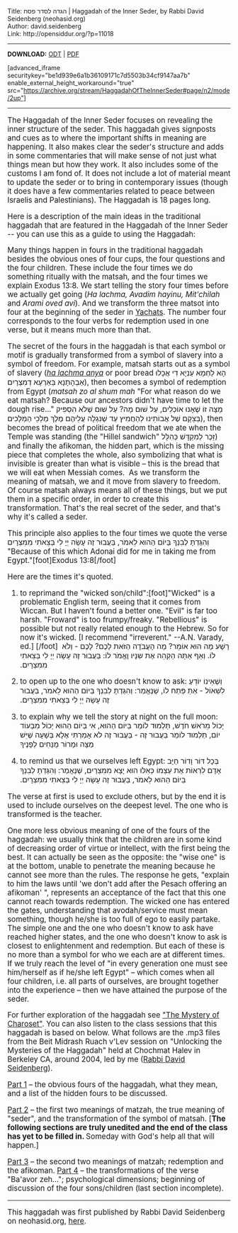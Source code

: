 <html>
<head></head>
<body>
Title: הגדה לסדר פסח | Haggadah of the Inner Seder, by Rabbi David Seidenberg (neohasid.org)<br />
Author: david.seidenberg<br />
Link: http://opensiddur.org/?p=11018
<p />
<hr />

<style type="text/css" media="all">.printfriendly {display: none!important;}</style>

<strong>DOWNLOAD:</strong> <a href="https://archive.org/download/HaggadahOfTheInnerSeder/Haggadah%20of%20the%20Inner%20Seder%20%28Rabbi%20David%20Seidenberg%2C%20neohasid.org%202019%29.odt">ODT</a> | <a href="https://archive.org/download/HaggadahOfTheInnerSeder/Haggadah%20of%20the%20Inner%20Seder%20%28Rabbi%20David%20Seidenberg%2C%20neohasid.org%202019%29.pdf">PDF</a>

[advanced_iframe securitykey="be1d939e6a1b36109171c7d5503b34cf9147aa7b" enable_external_height_workaround="true" src="https://archive.org/stream/HaggadahOfTheInnerSeder#page/n2/mode/2up"]

<hr />

<div class="english" style="font-size: 1.2em;">

The Haggadah of the Inner Seder focuses on revealing the inner structure of the seder. This haggadah gives signposts and cues as to where the important shifts in meaning are happening. It also makes clear the seder's structure and adds in some commentaries that will make sense of not just what things mean but how they work. It also includes some of the customs I am fond of. It does not include a lot of material meant to update the seder or to bring in contemporary issues (though it does have a few commentaries related to peace between Israelis and Palestinians). The Haggadah is 18 pages long.

Here is a description of the main ideas in the traditional haggadah that are featured in the Haggadah of the Inner Seder -- you can use this as a guide to using the Haggadah:

Many things happen in fours in the traditional haggadah besides the obvious ones of four cups, the four questions and the four children. These include the four times we do something ritually with the matsah, and the four times we explain Exodus 13:8. We start telling the story four times before we actually get going (<em>Ha lachma, Avadim hayinu, Mit'chilah</em> and <em>Arami oved avi</em>). And we transform the three matsot into four at the beginning of the seder in <a href="/torah/yachats_generosity/">Yachats</a>. The number four corresponds to the four verbs for redemption used in one verse, but it means much more than that. 

The secret of the fours in the haggadah is that each symbol or motif is gradually transformed from a symbol of slavery into a symbol of freedom. For example, matsah starts out as a symbol of slavery (<a href="http://neohasid.org/torah/yachats_generosity/"><em>ha lachma anya</em></a> or poor bread <span class="hebrew">הָא לַחְמָא עַנְיָא דִי אֲכָלוּ אַבְהָתָנָא בְּאַרְעָא דְמִצְרָיִם</span>), then becomes a symbol of redemption from Egypt  (<em>matsah zo al shum mah</em> "For what reason do we eat matsah? Because our ancestors didn't have time to let the dough rise..." <span class="hebrew">מַצָּה זוֹ שֶׁאָנוּ אוֹכְלִים, עַל שׁוּם מָה? עַל שׁוּם שֶׁלֹא הִסְפִּיק בְּצֵקָם שֶׁל אֲבוֹתֵינוּ לְהַחֲמִיץ עַד שֶׁנִּגְלָה עֲלֵיהֶם מֶלֶךְ מַלְכֵי הַמְּלָכִים</span>), then becomes the bread of political freedom that we ate when the Temple was standing (the "Hillel sandwich" <span class="hebrew">זֵכֶר לְמִקְדָּשׁ כְּהִלֵּל</span>) and finally the afikoman, the hidden part, which is the missing piece that completes the whole, also symbolizing that what is invisible is greater than what is visible – this is the bread that we will eat when Messiah comes. &nbsp;As we transform the meaning of matsah, we and it move from slavery to freedom. Of course matsah always means all of these things, but we put them in a specific order, in order to create this transformation.&nbsp;That's the real secret of the seder, and that's why it's called a seder.

This principle also applies to the four times we quote the verse <span class="hebrew">וְהִגַּדְתָּ לְבִנְךָ בַּיוֹם הַהוּא לֵאמֹר, בַּעֲבוּר זֶה עָשָׂה יְיָ לִי בְּצֵאתִי מִמִּצְרָיִם </span> "Because of this which Adonai did for me in taking me from Egypt."[foot]Exodus 13:8[/foot]

Here are the times it's quoted.

1) to reprimand the "wicked son/child":[foot]"Wicked" is a problematic English term, seeing that it comes from Wiccan. But I haven't found a better one. "Evil" is far too harsh. "Froward" is too frumpy/freaky. "Rebellious" is possible but not really related enough to the Hebrew. So for now it's wicked. [I recommend "irreverent." --A.N. Varady, ed.] [/foot]&nbsp;
<span class="hebrew">רָשָׁע מָה הוּא אוֹמֵר? מָה הָעֲבֹדָה הַזֹּאת לָכֶם? לָכֶם - וְלֹא לוֹ. וְאַף אַתָּה הַקְהֵה אֶת שִנָּיו וֶאֱמֹר לוֹ: בַּעֲבוּר זֶה עָשָׂה יְיָ לִי בְּצֵאתִי מִמִּצְרָיִם.‏</span>

2) to open up to the one who doesn't know to ask:
<span class="hebrew">וְשֶׁאֵינוֹ יוֹדֵעַ לִשְׁאוֹל - אַתְּ פְּתַח לוֹ, שֶׁנֶּאֱמַר: וְהִגַּדְתָּ לְבִנְךָ בַּיוֹם הַהוּא לֵאמֹר, בַּעֲבוּר זֶה עָשָׂה יְיָ לִי בְּצֵאתִי מִמִּצְרָיִם.‏</span>

3) to explain why we tell the story at night on the full moon:
<span class="hebrew">יָכוֹל מֵרֹאשׁ חֹדֶשׁ, תַּלְמוּד לוֹמַר בַּיוֹם הַהוּא, אִי בַּיוֹם הַהוּא יָכוֹל מִבְּעוֹד יוֹם, תַּלְמוּד לוֹמַר בַּעֲבוּר זֶה - בַּעֲבוּר זֶה לֹא אָמַרְתִּי אֶלָא בְּשָׁעָה שֶׁיֵּשׁ מַצָּה וּמָרוֹר מֻנָּחִים לְפָנֶיךָ‏</span>

4) to remind us that we ourselves left Egypt:
<span class="hebrew">בְּכָל דּוֹר וָדוֹר חַיָּב אָדָם לִרְאוֹת אֶת עַצְמוֹ כְּאִלּוּ הוּא יָצָא מִמִּצְרַיִם, שֶׁנֶּאֱמַר: וְהִגַּדְתָּ לְבִנְךָ בַּיוֹם הַהוּא לֵאמֹר, בַּעֲבוּר זֶה עָשָׂה יְיָ לִי בְּצֵאתִי מִמִּצְרָיִם.‏</span>

The verse at first is used to exclude others, but by the end it is used to include ourselves on the deepest level. The one who is transformed is the teacher.

One more less obvious meaning of one of the fours of the haggadah: we usually think that the children are in some kind of decreasing order of virtue or intellect, with the first being the best. It can actually be seen as the opposite: the "wise one" is at the bottom, unable to penetrate the meaning because he cannot see more than the rules. The response he gets, "explain to him the laws until 'we don't add after the Pesach offering an afikoman' ", represents an acceptance of the fact that this one cannot reach towards redemption. The wicked one has entered the gates, understanding that avodah/service must mean something, though he/she is too full of ego to easily partake. The simple one and the one who doesn't know to ask have reached higher states, and the one who doesn't know to ask is closest to enlightenment and redemption. But each of these is no more than a symbol for who we each are at different times. If we truly reach the level of "in every generation one must see him/herself as if he/she left Egypt" – which comes when all four children, i.e. all parts of ourselves, are brought together into the experience – then we have attained the purpose of the seder.

For further exploration of the haggadah see <a href="http://neohasid.org/torah/mystery_of_charoset">"The Mystery of Charoset"</a>. You can also listen to the class sessions that this haggadah is based on below. What follows are the .mp3 files from the Beit Midrash Ruach v'Lev session on "Unlocking the Mysteries of the Haggadah" held at Chochmat Halev in Berkeley CA, around 2004, led by me (<a href="http://neohasid.org/about/teaching/">Rabbi David Seidenberg</a>).

<a href="http://neohasid.org/audio/classes/unlocking part1.mp3"><u>Part 1</u></a> – the obvious fours of the haggadah, what they mean, and a list of the hidden fours to be discussed.


<a href="http://neohasid.org/audio/classes/unlocking part2.mp3"><u>Part 2</u></a> – the first two meanings of matzah, the true meaning of "seder", and the transformation of the symbol of matsah.
[<strong>The following sections are truly unedited and the end of the class has yet to be filled in. </strong>Someday with God's help all that will happen.]
<p><a href="http://neohasid.org/audio/classes/unlocking part3.mp3"><u>Part 3</u></a> – the second two meanings of matzah; redemption and the afikoman.
<a href="http://neohasid.org/audio/classes/unlocking part4.mp3"><u>Part 4</u></a> – the transformations of the verse "Ba'avor zeh..."; psychological dimensions; beginning of discussion of the four sons/children (last section incomplete).

<hr />

This haggadah was first published by Rabbi David Seidenberg on neohasid.org, <a href="http://neohasid.org/zman/pesach/InnerSeder/">here</a>.
</body>
</html>